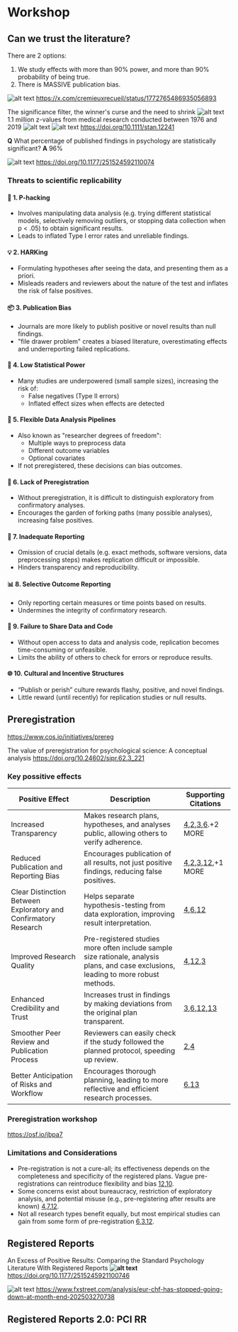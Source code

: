 # Workshop

## Can we trust the literature?

There are 2 options:

1) We study effects with more than 90% power, and more than 90% probability of being true.
2) There is MASSIVE publication bias.

![alt text](image-4.png)
<https://x.com/cremieuxrecueil/status/1772765486935056893>

The significance filter, the winner's curse and the need to shrink
![alt text](image-5.png)
 1.1 million z-values from medical research conducted between 1976 and 2019
![alt text](image.png) ![alt text](image-1.png)
<https://doi.org/10.1111/stan.12241>

**Q** What percentage of published findings in psychology are statistically significant?
**A** 96%

![alt text](image-3.png)
<https://doi.org/10.1177/251524592110074>

### Threats to scientific replicability

#### 🧪 1. P-hacking

* Involves manipulating data analysis (e.g. trying different statistical models, selectively removing outliers, or stopping data collection when p < .05) to obtain significant results.
* Leads to inflated Type I error rates and unreliable findings.

#### 💡 2. HARKing

* Formulating hypotheses after seeing the data, and presenting them as a priori.
* Misleads readers and reviewers about the nature of the test and inflates the risk of false positives.

#### 📦 3. Publication Bias

* Journals are more likely to publish positive or novel results than null findings.
* "file drawer problem" creates a biased literature, overestimating effects and underreporting failed replications.

#### 📏 4. Low Statistical Power

* Many studies are underpowered (small sample sizes), increasing the risk of:
  * False negatives (Type II errors)
  * Inflated effect sizes when effects are detected

#### 🔧 5. Flexible Data Analysis Pipelines

* Also known as "researcher degrees of freedom":
  * Multiple ways to preprocess data
  * Different outcome variables
  * Optional covariates
* If not preregistered, these decisions can bias outcomes.

#### 🧠 6. Lack of Preregistration

* Without preregistration, it is difficult to distinguish exploratory from confirmatory analyses.
* Encourages the garden of forking paths (many possible analyses), increasing false positives.

#### 🧾 7. Inadequate Reporting

* Omission of crucial details (e.g. exact methods, software versions, data preprocessing steps) makes replication difficult or impossible.
* Hinders transparency and reproducibility.

#### 📊 8. Selective Outcome Reporting

* Only reporting certain measures or time points based on results.
* Undermines the integrity of confirmatory research.

#### 🔄 9. Failure to Share Data and Code

* Without open access to data and analysis code, replication becomes time-consuming or unfeasible.
* Limits the ability of others to check for errors or reproduce results.

#### 🌐 10. Cultural and Incentive Structures

* “Publish or perish” culture rewards flashy, positive, and novel findings.
* Little reward (until recently) for replication studies or null results.

## Preregistration

<https://www.cos.io/initiatives/prereg>

The value of preregistration for psychological science: A conceptual analysis
<https://doi.org/10.24602/sjpr.62.3_221>

### Key possitive effects

| Positive Effect                                                 | Description                                                                                                                           | Supporting Citations                                                                                                                                                                                                                                                                                                                                                                                                                                                                                                             |
| --------------------------------------------------------------- | ------------------------------------------------------------------------------------------------------------------------------------- | -------------------------------------------------------------------------------------------------------------------------------------------------------------------------------------------------------------------------------------------------------------------------------------------------------------------------------------------------------------------------------------------------------------------------------------------------------------------------------------------------------------------------------- |
| Increased Transparency                                          | Makes research plans, hypotheses, and analyses public, allowing others to verify adherence.                                           | [4](https://consensus.app/papers/an-evaluation-of-the-effectiveness-of-study-dickson-bochantin/ef44d444dfe45026818f66312fa423a4/),[2](https://consensus.app/papers/preregistration-not-a-daunting-practice-stapleton-cousijn/9df464de24a45debb36f32007085dfa9/),[3](https://consensus.app/papers/preregistration-of-mathematical-models-ioannidis/0f1c2c7b812851f39217fa93bec4aba9/),[6](https://consensus.app/papers/harnessing-the-benefits-of-preregistration-for-dezutter-schellekens/80125a4ca0505ed8a8e1ce4b6cedb794/).+2 MORE |
| Reduced Publication and Reporting Bias                          | Encourages publication of all results, not just positive findings, reducing false positives.                                          | [4](https://consensus.app/papers/an-evaluation-of-the-effectiveness-of-study-dickson-bochantin/ef44d444dfe45026818f66312fa423a4/),[2](https://consensus.app/papers/preregistration-not-a-daunting-practice-stapleton-cousijn/9df464de24a45debb36f32007085dfa9/),[3](https://consensus.app/papers/preregistration-of-mathematical-models-ioannidis/0f1c2c7b812851f39217fa93bec4aba9/),[12](https://consensus.app/papers/not-all-preregistrations-are-equal-allen-waldron/4deb08f4a04153f180f6dc51064b4bc7/),+1 MORE                   |
| Clear Distinction Between Exploratory and Confirmatory Research | Helps separate hypothesis-testing from data exploration, improving result interpretation.                                             | [4](https://consensus.app/papers/an-evaluation-of-the-effectiveness-of-study-dickson-bochantin/ef44d444dfe45026818f66312fa423a4/),[6](https://consensus.app/papers/harnessing-the-benefits-of-preregistration-for-dezutter-schellekens/80125a4ca0505ed8a8e1ce4b6cedb794/),[12](https://consensus.app/papers/not-all-preregistrations-are-equal-allen-waldron/4deb08f4a04153f180f6dc51064b4bc7/)                                                                                                                                    |
| Improved Research Quality                                       | Pre-registered studies more often include sample size rationale, analysis plans, and case exclusions, leading to more robust methods. | [4](https://consensus.app/papers/an-evaluation-of-the-effectiveness-of-study-dickson-bochantin/ef44d444dfe45026818f66312fa423a4/),[12](https://consensus.app/papers/not-all-preregistrations-are-equal-allen-waldron/4deb08f4a04153f180f6dc51064b4bc7/),[3](https://consensus.app/papers/preregistration-of-mathematical-models-ioannidis/0f1c2c7b812851f39217fa93bec4aba9/)                                                                                                                                                       |
| Enhanced Credibility and Trust                                  | Increases trust in findings by making deviations from the original plan transparent.                                                  | [3](https://consensus.app/papers/preregistration-of-mathematical-models-ioannidis/0f1c2c7b812851f39217fa93bec4aba9/),[6](https://consensus.app/papers/harnessing-the-benefits-of-preregistration-for-dezutter-schellekens/80125a4ca0505ed8a8e1ce4b6cedb794/),[12](https://consensus.app/papers/not-all-preregistrations-are-equal-allen-waldron/4deb08f4a04153f180f6dc51064b4bc7/),[13](https://consensus.app/papers/preregistration-as-behaviour-developing-an-norris-osborne/f0aee7712a1355d782337e57e2df313e/)                   |
| Smoother Peer Review and Publication Process                    | Reviewers can easily check if the study followed the planned protocol, speeding up review.                                            | [2](https://consensus.app/papers/preregistration-not-a-daunting-practice-stapleton-cousijn/9df464de24a45debb36f32007085dfa9/),[4](https://consensus.app/papers/an-evaluation-of-the-effectiveness-of-study-dickson-bochantin/ef44d444dfe45026818f66312fa423a4/)                                                                                                                                                                                                                                                                   |
| Better Anticipation of Risks and Workflow                       | Encourages thorough planning, leading to more reflective and efficient research processes.                                            | [6](https://consensus.app/papers/harnessing-the-benefits-of-preregistration-for-dezutter-schellekens/80125a4ca0505ed8a8e1ce4b6cedb794/),[13](https://consensus.app/papers/preregistration-as-behaviour-developing-an-norris-osborne/f0aee7712a1355d782337e57e2df313e/)                                                                                                                                                                                                                                                            |

### Preregistration workshop

<https://osf.io/jbpa7>

### Limitations and Considerations

* Pre-registration is not a cure-all; its effectiveness depends on the completeness and specificity of the registered plans. Vague pre-registrations can reintroduce flexibility and bias [12](https://consensus.app/papers/not-all-preregistrations-are-equal-allen-waldron/4deb08f4a04153f180f6dc51064b4bc7/),[10](https://consensus.app/papers/a-systematic-review-of-preregistration-in-autism-research-allchin-linden/5df151aa26fc58c7804430c3d9acbbe6/).
* Some concerns exist about bureaucracy, restriction of exploratory analysis, and potential misuse (e.g., pre-registering after results are known) [4](https://consensus.app/papers/an-evaluation-of-the-effectiveness-of-study-dickson-bochantin/ef44d444dfe45026818f66312fa423a4/),[7](https://consensus.app/papers/campbell-%E2%80%99-s-law-explains-the-replication-crisis-klonsky/2714cea7c1205e86b057e5ee47678208/),[12](https://consensus.app/papers/not-all-preregistrations-are-equal-allen-waldron/4deb08f4a04153f180f6dc51064b4bc7/).
* Not all research types benefit equally, but most empirical studies can gain from some form of pre-registration [6](https://consensus.app/papers/harnessing-the-benefits-of-preregistration-for-dezutter-schellekens/80125a4ca0505ed8a8e1ce4b6cedb794/),[3](https://consensus.app/papers/preregistration-of-mathematical-models-ioannidis/0f1c2c7b812851f39217fa93bec4aba9/),[12](https://consensus.app/papers/not-all-preregistrations-are-equal-allen-waldron/4deb08f4a04153f180f6dc51064b4bc7/).

## Registered Reports

An Excess of Positive Results: Comparing the Standard Psychology Literature With Registered Reports
**![alt text](image-2.png)**
<https://doi.org/10.1177/2515245921100746>  

![alt text](image-6.png)
<https://www.fxstreet.com/analysis/eur-chf-has-stopped-going-down-at-month-end-202503270738>

## Registered Reports 2.0: PCI RR
